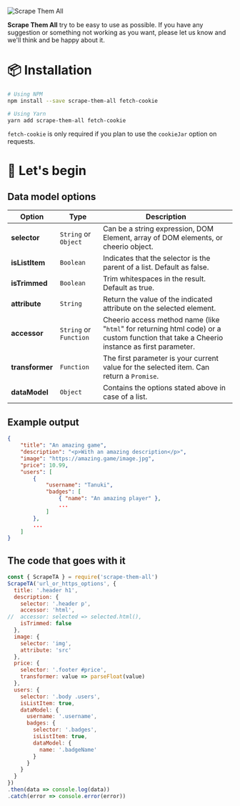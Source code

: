 ![Scrape Them All](https://i.imgur.com/rhrbozr.png)

**Scrape Them All** try to be easy to use as possible. If you have any suggestion or something not working as you want, please let us know and we'll think and be happy about it.

# 📦 Installation
```sh
# Using NPM
npm install --save scrape-them-all fetch-cookie

# Using Yarn
yarn add scrape-them-all fetch-cookie
```
`fetch-cookie` is only required if you plan to use the `cookieJar` option on requests.

# 🚀 Let's begin
## Data model options

|    Option     |         Type          |                                                               Description                                                                |
|---------------|-----------------------|------------------------------------------------------------------------------------------------------------------------------------------|
| **selector**    | `String` or `Object`    | Can be a string expression, DOM Element, array of DOM elements, or cheerio object.                                                       |
| **isListItem**  | `Boolean`           | Indicates that the selector is the parent of a list. Default as false.                                                                   |
| **isTrimmed**   | `Boolean`           | Trim whitespaces in the result. Default as true.                                                                                         |
| **attribute**   | `String`            | Return the value of the indicated attribute on the selected element.                                                                     |
| **accessor**    | `String` or `Function`  | Cheerio access method name (like "`html`" for returning html code) or a custom function that take a Cheerio instance as first parameter. |
| **transformer** | `Function`          | The first parameter is your current value for the selected item. Can return a `Promise`.                                                 |
| **dataModel**   | `Object`            | Contains the options stated above in case of a list.                                                                                     |


## Example output
```json
{
    "title": "An amazing game",
    "description": "<p>With an amazing description</p>",
    "image": "https://amazing.game/image.jpg",
    "price": 10.99,
    "users": [
        {
            "username": "Tanuki",
            "badges": [
                { "name": "An amazing player" },
                ...
            ]
        },
        ...
    ]
}
```

## The code that goes with it
```js
const { ScrapeTA } = require('scrape-them-all')
ScrapeTA('url_or_https_options', {
  title: '.header h1',
  description: {
    selector: '.header p',
    accessor: 'html',
//  accessor: selected => selected.html(),
    isTrimmed: false
  },
  image: {
    selector: 'img',
    attribute: 'src'
  },
  price: {
    selector: '.footer #price',
    transformer: value => parseFloat(value)
  },
  users: {
    selector: '.body .users',
    isListItem: true,
    dataModel: {
      username: '.username',
      badges: {
        selector: '.badges',
        isListItem: true,
        dataModel: {
          name: '.badgeName'
        }
      }
    }
  }
})
.then(data => console.log(data))
.catch(error => console.error(error))
```
